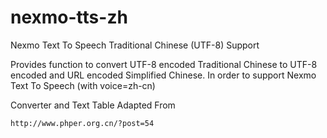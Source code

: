 nexmo-tts-zh
============

Nexmo Text To Speech Traditional Chinese (UTF-8) Support

Provides function to convert UTF-8 encoded Traditional Chinese to UTF-8 encoded and URL encoded Simplified Chinese. In order to support Nexmo Text To Speech (with voice=zh-cn)

Converter and Text Table Adapted From
	
	http://www.phper.org.cn/?post=54